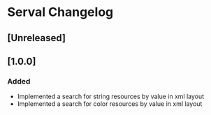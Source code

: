 <!-- Keep a Changelog guide -> https://keepachangelog.com -->

# Serval Changelog

## [Unreleased]

## [1.0.0]

### Added
- Implemented a search for string resources by value in  xml layout
- Implemented a search for color resources by value in xml layout